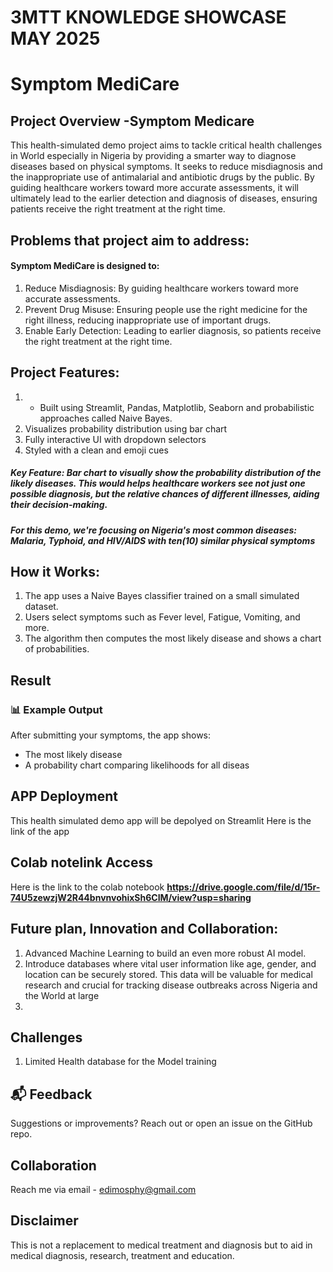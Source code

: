 # 3MTT KNOWLEDGE SHOWCASE MAY 2025

# Symptom MediCare
## Project Overview -Symptom Medicare
This health-simulated demo project aims to tackle critical health challenges in World especially in Nigeria by providing a smarter way to diagnose diseases based on physical symptoms. It seeks to reduce misdiagnosis and the inappropriate use of antimalarial and antibiotic drugs by the public. By guiding healthcare workers toward more accurate assessments, it will ultimately lead to the earlier detection and diagnosis of diseases, ensuring patients receive the right treatment at the right time.

## Problems that project aim to address:

#### Symptom MediCare is designed to:
1. Reduce Misdiagnosis: By guiding healthcare workers toward more accurate assessments.
2. Prevent Drug Misuse: Ensuring people use the right medicine for the right illness, reducing inappropriate use of important drugs.
3. Enable Early Detection: Leading to earlier diagnosis, so patients receive the right treatment at the right time.

## Project Features:
1. - Built using Streamlit, Pandas, Matplotlib, Seaborn and probabilistic approaches called Naive Bayes.
2.  Visualizes probability distribution using bar chart
3.   Fully interactive UI with dropdown selectors
4.   Styled with a clean and emoji cues
##### Key Feature: Bar chart to visually show the probability distribution of the likely diseases. This would helps healthcare workers see not just one possible diagnosis, but the relative chances of different illnesses, aiding their decision-making.
##### For this demo, we're focusing on Nigeria's most common diseases: Malaria, Typhoid, and HIV/AIDS with ten(10) similar physical symptoms

## How it Works:
1. The app uses a Naive Bayes classifier trained on a small simulated dataset.
2. Users select symptoms such as Fever level, Fatigue, Vomiting, and more.
3. The algorithm then computes the most likely disease and shows a chart of probabilities.

## Result
### 📊 Example Output

After submitting your symptoms, the app shows:
- The most likely disease
- A probability chart comparing likelihoods for all diseas

## APP Deployment
This health simulated demo app will be depolyed on Streamlit
Here is the link of the app 

## Colab notelink Access
Here is the link to the colab notebook
**https://drive.google.com/file/d/15r-74U5zewzjW2R44bnvnvohixSh6CIM/view?usp=sharing**

## Future plan, Innovation and Collaboration:
1. Advanced Machine Learning to build an even more robust AI model.
2. Introduce databases where vital user information like age, gender, and location can be securely stored. This data will be valuable for medical research and crucial for tracking disease outbreaks across Nigeria and the World at large
3. 

## Challenges
1. Limited Health database for the Model training

## 📬 Feedback
Suggestions or improvements? Reach out or open an issue on the GitHub repo.

## Collaboration
Reach me via email - edimosphy@gmail.com

## Disclaimer
This is not a replacement to medical treatment and diagnosis but to aid in medical diagnosis, research, treatment and education.
